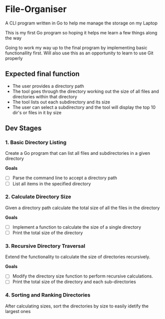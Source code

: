 # File-Organiser
A CLI program written in Go to help me manage the storage on my Laptop

This is my first Go program so hoping it helps me learn a few things along the way

Going to work my way up to the final program by implementing basic functionallity first. Will also use this as an opportunity to learn to use Git properly

## Expected final function
 - The user provides a directory path
 - The tool goes through the directory working out the size of all files and directories within that directory
 - The tool lists out each subdirectory and its size
 - The user can select a subdirectory and the tool will display the top 10 dir's or files in it by size

## Dev Stages
### 1. Basic Directory Listing
Create a Go program that can list all files and subdirectories in a given directory

**Goals**
- [ ] Parse the command line to accept a directory path
- [ ] List all items in the specified directory

### 2. Calculate Directory Size
Given a directory path calculate the total size of all the files in the directory

**Goals**
- [ ] Implement a function to calculate the size of a single directory
- [ ] Print the total size of the directory

### 3. Recursive Directory Traversal
Extend the functionality to calculate the size of directories recursively.

**Goals**
- [ ] Modify the directory size function to perform recursive calculations.
- [ ] Print the total size of the directory and each sub-directories

### 4. Sorting and Ranking Directories
After calculating sizes, sort the directories by size to easily idetify the largest ones
